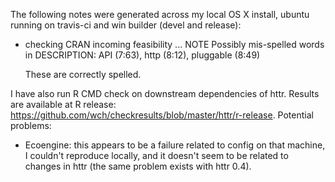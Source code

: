 The following notes were generated across my local OS X install, ubuntu running on travis-ci and win builder (devel and release):

* checking CRAN incoming feasibility ... NOTE
  Possibly mis-spelled words in DESCRIPTION:
  API (7:63), http (8:12), pluggable (8:49)
  
  These are correctly spelled.

I have also run R CMD check on downstream dependencies of httr. Results are available at R release: https://github.com/wch/checkresults/blob/master/httr/r-release. Potential problems:

* Ecoengine: this appears to be a failure related to config on that machine,
  I couldn't reproduce locally, and it doesn't seem to be related to changes 
  in httr (the same problem exists with httr 0.4).
